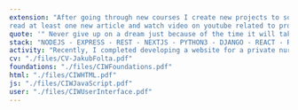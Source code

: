 ```yaml
---
extension: "After going through new courses I create new projects to solidify my knowledge and get experience. My daily habit is to
read at least one new article and watch video on youtube related to programming."
quote: '" Never give up on a dream just because of the time it will take to accomplish it. The time will pass anyway. "'
stack: "NODEJS - EXPRESS - REST - NEXTJS - PYTHON3 - DJANGO - REACT - REDUX - VUE - TAILWIND CSS - HTML5 - CSS3 - JAVASCRIPT - GIT"
activity: "Recently, I completed developing a website for a private nursery client and I am currently taking courses to enhance my proficiency in backend development, focusing on databases, Python, APIs, Docker, and Kubernetes."
cv: "./files/CV-JakubFolta.pdf"
foundations: "./files/CIWFoundations.pdf"
html: "./files/CIWHTML.pdf"
js: "./files/CIWJavaScript.pdf"
user: "./files/CIWUserInterface.pdf"
---
```

